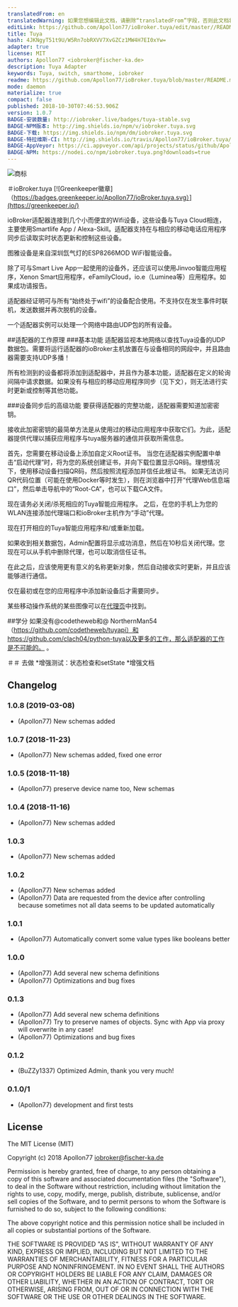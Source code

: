 ```yaml
---
translatedFrom: en
translatedWarning: 如果您想编辑此文档，请删除“translatedFrom”字段，否则此文档将再次自动翻译
editLink: https://github.com/Apollon77/ioBroker.tuya/edit/master//README.md
title: Tuya
hash: 4JKNgyT51t9U/W5Rn7obRXVV7XvGZCz1MW4H7EI0xYw=
adapter: true
license: MIT
authors: Apollon77 <iobroker@fischer-ka.de>
description: Tuya Adapter
keywords: Tuya, switch, smarthome, iobroker
readme: https://github.com/Apollon77/ioBroker.tuya/blob/master/README.md
mode: daemon
materialize: true
compact: false
published: 2018-10-30T07:46:53.906Z
version: 1.0.7
BADGE-安装数量: http://iobroker.live/badges/tuya-stable.svg
BADGE-NPM版本: http://img.shields.io/npm/v/iobroker.tuya.svg
BADGE-下载: https://img.shields.io/npm/dm/iobroker.tuya.svg
BADGE-特拉维斯-CI: http://img.shields.io/travis/Apollon77/ioBroker.tuya/master.svg
BADGE-AppVeyor: https://ci.appveyor.com/api/projects/status/github/Apollon77/ioBroker.tuya?branch=master&svg=true
BADGE-NPM: https://nodei.co/npm/iobroker.tuya.png?downloads=true
---
```

![商标](zh-cn/adapterref/iobroker.tuya/../../../en/adapterref/iobroker.tuya/admin/tuya.png)


＃ioBroker.tuya
[![Greenkeeper徽章]（https://badges.greenkeeper.io/Apollon77/ioBroker.tuya.svg）](https://greenkeeper.io/)

ioBroker适配器连接到几个小而便宜的Wifi设备，这些设备与Tuya Cloud相连，主要使用Smartlife App / Alexa-Skill。适配器支持在与相应的移动电话应用程序同步后读取实时状态更新和控制这些设备。

图雅设备是来自深圳氙气灯的ESP8266MOD WiFi智能设备。

除了可与Smart Live App一起使用的设备外，还应该可以使用Jinvoo智能应用程序，Xenon Smart应用程序，eFamilyCloud，io.e（Luminea等）应用程序。如果成功请报告。

适配器经证明可与所有“始终处于wifi”的设备配合使用。不支持仅在发生事件时联机，发送数据并再次脱机的设备。

一个适配器实例可以处理一个网络中路由UDP包的所有设备。

##适配器的工作原理
###基本功能
适配器监视本地网络以查找Tuya设备的UDP数据包。需要将运行适配器的ioBroker主机放置在与设备相同的网段中，并且路由器需要支持UDP多播！

所有检测到的设备都将添加到适配器中，并且作为基本功能，适配器在定义的轮询间隔中请求数据。如果没有与相应的移动应用程序同步（见下文），则无法进行实时更新或控制等其他功能。

###设备同步后的高级功能
要获得适配器的完整功能，适配器需要知道加密密钥。

接收此加密密钥的最简单方法是从使用过的移动应用程序中获取它们。为此，适配器提供代理以捕获应用程序与tuya服务器的通信并获取所需信息。

首先，您需要在移动设备上添加自定义Root证书。
当您在适配器实例配置中单击“启动代理”时，将为您的系统创建证书，并向下载位置显示QR码。理想情况下，使用移动设备扫描QR码，然后按照流程添加并信任此根证书。
如果无法访问QR代码位置（可能在使用Docker等时发生），则在浏览器中打开“代理Web信息端口”，然后单击导航中的“Root-CA”，也可以下载CA文件。

现在请务必关闭/杀死相应的Tuya智能应用程序。
之后，在您的手机上为您的WLAN连接添加代理端口和ioBroker主机作为“手动”代理。

现在打开相应的Tuya智能应用程序和/或重新加载。

如果收到相关数据包，Admin配置将显示成功消息，然后在10秒后关闭代理。您现在可以从手机中删除代理，也可以取消信任证书。

在此之后，应该使用更有意义的名称更新对象，然后自动接收实时更新，并且应该能够进行通信。

仅在最初或在您的应用程序中添加新设备后才需要同步。

某些移动操作系统的某些图像可以在[代理页](PROXY.md)中找到。

##学分
如果没有@codetheweb和@ NorthernMan54（https://github.com/codetheweb/tuyapi）和https://github.com/clach04/python-tuya以及更多的工作，那么适配器的工作是不可能的。 。

＃＃ 去做
*增强测试：状态检查和setState
*增强文档

## Changelog

### 1.0.8 (2019-03-08)
* (Apollon77) New schemas added

### 1.0.7 (2018-11-23)
* (Apollon77) New schemas added, fixed one error

### 1.0.5 (2018-11-18)
* (Apollon77) preserve device name too, New schemas

### 1.0.4 (2018-11-16)
* (Apollon77) New schemas added

### 1.0.3
* (Apollon77) New schemas added

### 1.0.2
* (Apollon77) New schemas added
* (Apollon77) Data are requested from the device after controlling because sometimes not all data seems to be updated automatically

### 1.0.1
* (Apollon77) Automatically convert some value types like booleans better

### 1.0.0
* (Apollon77) Add several new schema definitions
* (Apollon77) Optimizations and bug fixes

### 0.1.3
* (Apollon77) Add several new schema definitions
* (Apollon77) Try to preserve names of objects. Sync with App via proxy will overwrite in any case!
* (Apollon77) Optimizations and bug fixes

### 0.1.2
* (BuZZy1337) Optimized Admin, thank you very much!

### 0.1.0/1
* (Apollon77) development and first tests

## License

The MIT License (MIT)

Copyright (c) 2018 Apollon77 <iobroker@fischer-ka.de>

Permission is hereby granted, free of charge, to any person obtaining a copy
of this software and associated documentation files (the "Software"), to deal
in the Software without restriction, including without limitation the rights
to use, copy, modify, merge, publish, distribute, sublicense, and/or sell
copies of the Software, and to permit persons to whom the Software is
furnished to do so, subject to the following conditions:

The above copyright notice and this permission notice shall be included in all
copies or substantial portions of the Software.

THE SOFTWARE IS PROVIDED "AS IS", WITHOUT WARRANTY OF ANY KIND, EXPRESS OR
IMPLIED, INCLUDING BUT NOT LIMITED TO THE WARRANTIES OF MERCHANTABILITY,
FITNESS FOR A PARTICULAR PURPOSE AND NONINFRINGEMENT. IN NO EVENT SHALL THE
AUTHORS OR COPYRIGHT HOLDERS BE LIABLE FOR ANY CLAIM, DAMAGES OR OTHER
LIABILITY, WHETHER IN AN ACTION OF CONTRACT, TORT OR OTHERWISE, ARISING FROM,
OUT OF OR IN CONNECTION WITH THE SOFTWARE OR THE USE OR OTHER DEALINGS IN THE
SOFTWARE.